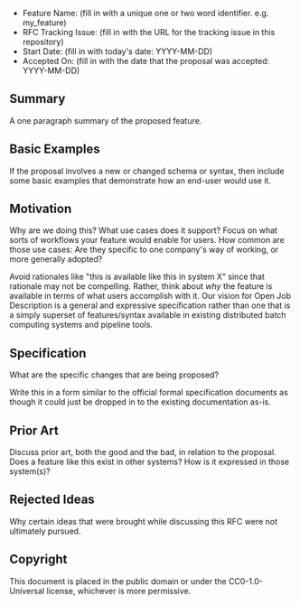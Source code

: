 
* Feature Name: (fill in with a unique one or two word identifier. e.g. my_feature)
* RFC Tracking Issue: (fill in with the URL for the tracking issue in this repository)
* Start Date: (fill in with today's date: YYYY-MM-DD)
* Accepted On: (fill in with the date that the proposal was accepted: YYYY-MM-DD)

## Summary

A one paragraph summary of the proposed feature.

## Basic Examples

If the proposal involves a new or changed schema or syntax, then include some basic examples
that demonstrate how an end-user would use it.

## Motivation

Why are we doing this? What use cases does it support? Focus on what sorts of workflows
your feature would enable for users. How common are those use cases: Are they specific
to one company's way of working, or more generally adopted?

Avoid rationales like "this is available like this in system X" since that rationale may not
be compelling. Rather, think about *why* the feature is available in terms of what users
accomplish with it. Our vision for Open Job Description is a general and expressive specification
rather than one that is a simply superset of features/syntax available in existing distributed batch
computing systems and pipeline tools.

## Specification

What are the specific changes that are being proposed?

Write this in a form similar to the official formal specification documents as though
it could just be dropped in to the existing documentation as-is.

## Prior Art

Discuss prior art, both the good and the bad, in relation to the proposal. Does a feature
like this exist in other systems? How is it expressed in those system(s)?

## Rejected Ideas

Why certain ideas that were brought while discussing this RFC were not ultimately pursued.

## Copyright

This document is placed in the public domain or under the CC0-1.0-Universal license, whichever is more permissive.